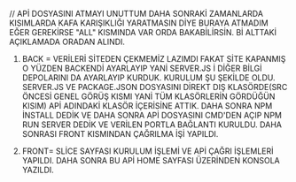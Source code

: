 // APİ DOSYASINI ATMAYI UNUTTUM DAHA SONRAKİ ZAMANLARDA KISIMLARDA KAFA KARIŞIKLIĞI YARATMASIN DİYE BURAYA ATMADIM EĞER GEREKİRSE "ALL" KISMINDA VAR ORDA BAKABİLİRSİN. Bİ ALTTAKİ AÇIKLAMADA ORADAN ALINDI. 

1. BACK = VERİLERİ SİTEDEN ÇEKMEMİZ LAZIMDI FAKAT SİTE KAPANMIŞ O YÜZDEN BACKENDİ AYARLAYIP YANİ SERVER.JS İ DİĞER BİLGİ DEPOLARINI DA AYARLAYIP KURDUK. KURULUM ŞU ŞEKİLDE OLDU.
SERVER.JS VE PACKAGE.JSON DOSYASINI DİREKT DIŞ KLASÖRDE(SRC ÖNCESİ GENEL GÖRÜŞ KISMI YANİ TÜM KLASÖRLERİN GÖRDÜĞÜN KISIM) APİ ADINDAKİ KLASÖR İÇERİSİNE ATTIK. DAHA SONRA NPM İNSTALL DEDİK VE DAHA SONRA APİ DOSYASINI CMD'DEN AÇIP NPM RUN SERVER DEDİK VE VERİLEN PORTLA BAĞLANTI KURULDU. DAHA SONRASI FRONT KISMINDAN ÇAĞRILMA İŞİ YAPILDI.

2. FRONT= SLİCE SAYFASI KURULUM İŞLEMİ VE APİ ÇAĞRI İŞLEMLERİ YAPILDI. DAHA SONRA BU APİ HOME SAYFASI ÜZERİNDEN KONSOLA YAZILDI.
